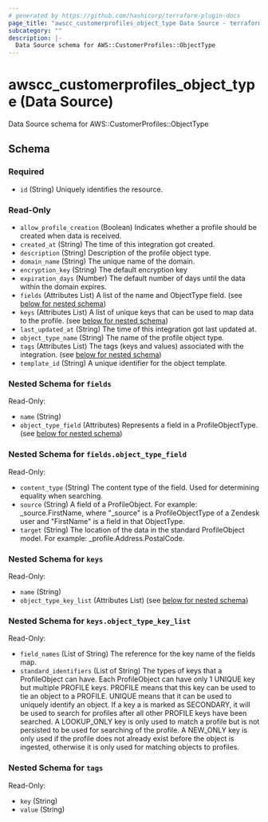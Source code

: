 ```yaml
---
# generated by https://github.com/hashicorp/terraform-plugin-docs
page_title: "awscc_customerprofiles_object_type Data Source - terraform-provider-awscc"
subcategory: ""
description: |-
  Data Source schema for AWS::CustomerProfiles::ObjectType
---
```


# awscc_customerprofiles_object_type (Data Source)

Data Source schema for AWS::CustomerProfiles::ObjectType



<!-- schema generated by tfplugindocs -->
## Schema

### Required

- `id` (String) Uniquely identifies the resource.

### Read-Only

- `allow_profile_creation` (Boolean) Indicates whether a profile should be created when data is received.
- `created_at` (String) The time of this integration got created.
- `description` (String) Description of the profile object type.
- `domain_name` (String) The unique name of the domain.
- `encryption_key` (String) The default encryption key
- `expiration_days` (Number) The default number of days until the data within the domain expires.
- `fields` (Attributes List) A list of the name and ObjectType field. (see [below for nested schema](#nestedatt--fields))
- `keys` (Attributes List) A list of unique keys that can be used to map data to the profile. (see [below for nested schema](#nestedatt--keys))
- `last_updated_at` (String) The time of this integration got last updated at.
- `object_type_name` (String) The name of the profile object type.
- `tags` (Attributes List) The tags (keys and values) associated with the integration. (see [below for nested schema](#nestedatt--tags))
- `template_id` (String) A unique identifier for the object template.

<a id="nestedatt--fields"></a>
### Nested Schema for `fields`

Read-Only:

- `name` (String)
- `object_type_field` (Attributes) Represents a field in a ProfileObjectType. (see [below for nested schema](#nestedatt--fields--object_type_field))

<a id="nestedatt--fields--object_type_field"></a>
### Nested Schema for `fields.object_type_field`

Read-Only:

- `content_type` (String) The content type of the field. Used for determining equality when searching.
- `source` (String) A field of a ProfileObject. For example: _source.FirstName, where "_source" is a ProfileObjectType of a Zendesk user and "FirstName" is a field in that ObjectType.
- `target` (String) The location of the data in the standard ProfileObject model. For example: _profile.Address.PostalCode.



<a id="nestedatt--keys"></a>
### Nested Schema for `keys`

Read-Only:

- `name` (String)
- `object_type_key_list` (Attributes List) (see [below for nested schema](#nestedatt--keys--object_type_key_list))

<a id="nestedatt--keys--object_type_key_list"></a>
### Nested Schema for `keys.object_type_key_list`

Read-Only:

- `field_names` (List of String) The reference for the key name of the fields map.
- `standard_identifiers` (List of String) The types of keys that a ProfileObject can have. Each ProfileObject can have only 1 UNIQUE key but multiple PROFILE keys. PROFILE means that this key can be used to tie an object to a PROFILE. UNIQUE means that it can be used to uniquely identify an object. If a key a is marked as SECONDARY, it will be used to search for profiles after all other PROFILE keys have been searched. A LOOKUP_ONLY key is only used to match a profile but is not persisted to be used for searching of the profile. A NEW_ONLY key is only used if the profile does not already exist before the object is ingested, otherwise it is only used for matching objects to profiles.



<a id="nestedatt--tags"></a>
### Nested Schema for `tags`

Read-Only:

- `key` (String)
- `value` (String)
